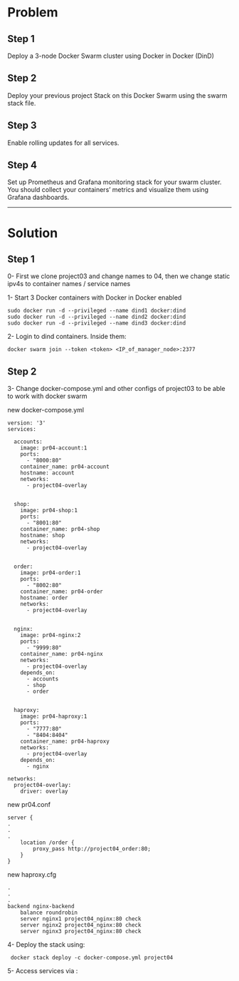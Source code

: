 # Problem

## Step 1
Deploy a 3-node Docker Swarm cluster using Docker in Docker (DinD)

## Step 2
Deploy your previous project Stack on this Docker Swarm using the swarm stack file.

## Step 3
Enable rolling updates for all services.

## Step 4
Set up Prometheus and Grafana monitoring stack for your swarm cluster. You should collect your containers’ metrics and visualize them using Grafana dashboards.

------
# Solution

## Step 1

0- First we clone project03 and change names to 04, then we change static ipv4s to container names / service names 

1- Start 3 Docker containers with Docker in Docker enabled
```
sudo docker run -d --privileged --name dind1 docker:dind
sudo docker run -d --privileged --name dind2 docker:dind
sudo docker run -d --privileged --name dind3 docker:dind
```

2- Login to dind containers. Inside them:
```
docker swarm join --token <token> <IP_of_manager_node>:2377

```
## Step 2

3- Change docker-compose.yml and other configs of project03 to be able to work with docker swarm

new docker-compose.yml
```
version: '3'
services:

  accounts:
    image: pr04-account:1
    ports:
      - "8000:80"
    container_name: pr04-account
    hostname: account
    networks:
      - project04-overlay


  shop:
    image: pr04-shop:1
    ports:
      - "8001:80"
    container_name: pr04-shop
    hostname: shop
    networks:
      - project04-overlay


  order:
    image: pr04-order:1
    ports:
      - "8002:80"
    container_name: pr04-order
    hostname: order
    networks:
      - project04-overlay


  nginx:
    image: pr04-nginx:2
    ports:
      - "9999:80"
    container_name: pr04-nginx
    networks:
      - project04-overlay
    depends_on:
      - accounts
      - shop
      - order


  haproxy:
    image: pr04-haproxy:1
    ports:
      - "7777:80"
      - "8404:8404"
    container_name: pr04-haproxy
    networks:
      - project04-overlay
    depends_on:
      - nginx

networks:
  project04-overlay:
    driver: overlay
```

new pr04.conf
```
server {
.
.
.
    location /order {
        proxy_pass http://project04_order:80;
    }
}
```

new haproxy.cfg
```
.
.
.
backend nginx-backend
    balance roundrobin
    server nginx1 project04_nginx:80 check
    server nginx2 project04_nginx:80 check
    server nginx3 project04_nginx:80 check
```

4- Deploy the stack using:
```
 docker stack deploy -c docker-compose.yml project04
```

5- Access services via <IP-of-Manager-Node>:<Port>


